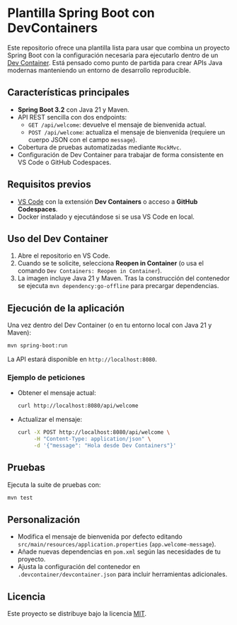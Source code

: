 # Plantilla Spring Boot con DevContainers

Este repositorio ofrece una plantilla lista para usar que combina un proyecto Spring Boot con la configuración necesaria para ejecutarlo dentro de un [Dev Container](https://containers.dev/). Está pensado como punto de partida para crear APIs Java modernas manteniendo un entorno de desarrollo reproducible.

## Características principales

- **Spring Boot 3.2** con Java 21 y Maven.
- API REST sencilla con dos endpoints:
  - `GET /api/welcome`: devuelve el mensaje de bienvenida actual.
  - `POST /api/welcome`: actualiza el mensaje de bienvenida (requiere un cuerpo JSON con el campo `message`).
- Cobertura de pruebas automatizadas mediante `MockMvc`.
- Configuración de Dev Container para trabajar de forma consistente en VS Code o GitHub Codespaces.

## Requisitos previos

- [VS Code](https://code.visualstudio.com/) con la extensión **Dev Containers** o acceso a **GitHub Codespaces**.
- Docker instalado y ejecutándose si se usa VS Code en local.

## Uso del Dev Container

1. Abre el repositorio en VS Code.
2. Cuando se te solicite, selecciona **Reopen in Container** (o usa el comando `Dev Containers: Reopen in Container`).
3. La imagen incluye Java 21 y Maven. Tras la construcción del contenedor se ejecuta `mvn dependency:go-offline` para precargar dependencias.

## Ejecución de la aplicación

Una vez dentro del Dev Container (o en tu entorno local con Java 21 y Maven):

```bash
mvn spring-boot:run
```

La API estará disponible en `http://localhost:8080`.

### Ejemplo de peticiones

- Obtener el mensaje actual:

  ```bash
  curl http://localhost:8080/api/welcome
  ```

- Actualizar el mensaje:

  ```bash
  curl -X POST http://localhost:8080/api/welcome \
       -H "Content-Type: application/json" \
       -d '{"message": "Hola desde Dev Containers"}'
  ```

## Pruebas

Ejecuta la suite de pruebas con:

```bash
mvn test
```

## Personalización

- Modifica el mensaje de bienvenida por defecto editando `src/main/resources/application.properties` (`app.welcome-message`).
- Añade nuevas dependencias en `pom.xml` según las necesidades de tu proyecto.
- Ajusta la configuración del contenedor en `.devcontainer/devcontainer.json` para incluir herramientas adicionales.

## Licencia

Este proyecto se distribuye bajo la licencia [MIT](LICENSE).
